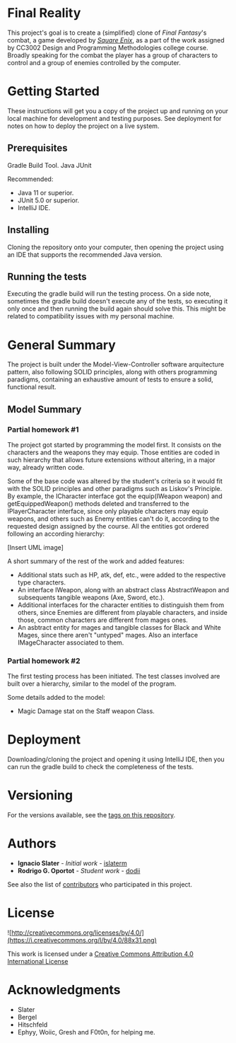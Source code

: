 Final Reality
=============

This project's goal is to create a (simplified) clone of _Final Fantasy_'s combat, a game developed
by [_Square Enix_](https://www.square-enix.com), as a part of the work assigned by CC3002 Design
and Programming Methodologies college course.
Broadly speaking for the combat the player has a group of characters to control and a group of 
enemies controlled by the computer.

# Getting Started

These instructions will get you a copy of the project up and running on your local machine for development and testing purposes. See deployment for notes on how to deploy the project on a live system.

## Prerequisites

Gradle Build Tool.
Java
JUnit

Recommended: 
- Java 11 or superior.
- JUnit 5.0 or superior.
- IntelliJ IDE.

## Installing

Cloning the repository onto your computer, then opening the project using an IDE that
supports the recommended Java version.

## Running the tests

Executing the gradle build will run the testing process.
On a side note, sometimes the gradle build doesn't execute any of the tests, so executing it only once 
and then running the build again should solve this. This might be related to compatibility issues 
with my personal machine.

# General Summary

The project is built under the Model-View-Controller software arquitecture pattern, also following 
SOLID principles, along with others programming paradigms, containing an exhaustive amount of tests
to ensure a solid, functional result. 

## Model Summary
### Partial homework #1

The project got started by programming the model first. It consists on the characters and the weapons 
they may equip. Those entities are coded in such hierarchy that allows future extensions without
altering, in a major way, already written code. 

Some of the base code was altered by the student's criteria so it would fit with the SOLID principles 
and other paradigms such as Liskov's Principle.
By example, the ICharacter interface got the equip(IWeapon weapon) and getEquippedWeapon() methods
deleted and transferred to the IPlayerCharacter interface, since only playable characters may
equip weapons, and others such as Enemy entities can't do it, according to the requested design 
assigned by the course. All the entities got ordered following an according hierarchy:

[Insert UML image]

A short summary of the rest of the work and added features:
- Additional stats such as HP, atk, def, etc., were added to the respective type characters.
- An interface IWeapon, along with an abstract class AbstractWeapon and subsequents tangible
weapons (Axe, Sword, etc.).
- Additional interfaces for the character entities to distinguish them from others, since Enemies
are different from playable characters, and inside those, common characters are different from mages ones.
- An asbtract entity for mages and tangible classes for Black and White Mages, since there aren't "untyped"
mages. Also an interface IMageCharacter associated to them.

### Partial homework #2
The first testing process has been initiated. The test classes involved are built over a hierarchy, similar
to the model of the program. 

Some details added to the model:

- Magic Damage stat on the Staff weapon Class.

# Deployment

Downloading/cloning the project and opening it using IntelliJ IDE, then you can run the gradle build to
check the completeness of the tests.

# Versioning

For the versions available, see the [tags on this repository](https://github.com/your/project/tags). 

# Authors

* **Ignacio Slater** - *Initial work* - [islaterm](https://github.com/islaterm)
* **Rodrigo G. Oportot** - *Student work* - [dodii](https://github.com/dodii)

See also the list of [contributors](https://github.com/your/project/contributors) who participated in this project.

# License

![http://creativecommons.org/licenses/by/4.0/](https://i.creativecommons.org/l/by/4.0/88x31.png)

This work is licensed under a 
[Creative Commons Attribution 4.0 International License](http://creativecommons.org/licenses/by/4.0/)

# Acknowledgments

* Slater
* Bergel
* Hitschfeld
* Ephyy, Woiic, Gresh and F0t0n, for helping me.

